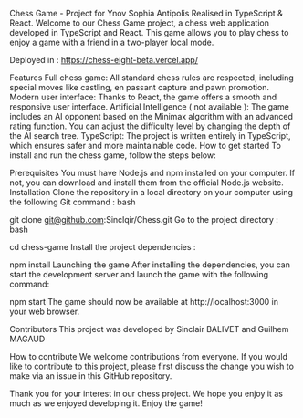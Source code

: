 Chess Game - Project for Ynov Sophia Antipolis 
Realised in TypeScript & React.
Welcome to our Chess Game project, a chess web application developed in TypeScript and React. This game allows you to play chess to enjoy a game with a friend in a two-player local mode.

Deployed in : https://chess-eight-beta.vercel.app/

Features
Full chess game: All standard chess rules are respected, including special moves like castling, en passant capture and pawn promotion.
Modern user interface: Thanks to React, the game offers a smooth and responsive user interface.
Artificial Intelligence ( not available ): The game includes an AI opponent based on the Minimax algorithm with an advanced rating function. You can adjust the difficulty level by changing the depth of the AI search tree.
TypeScript: The project is written entirely in TypeScript, which ensures safer and more maintainable code.
How to get started
To install and run the chess game, follow the steps below:

Prerequisites
You must have Node.js and npm installed on your computer. If not, you can download and install them from the official Node.js website.
Installation
Clone the repository in a local directory on your computer using the following Git command :
bash

git clone git@github.com:Sinclqir/Chess.git
Go to the project directory :
bash

cd chess-game
Install the project dependencies :

npm install
Launching the game
After installing the dependencies, you can start the development server and launch the game with the following command:


npm start
The game should now be available at http://localhost:3000 in your web browser.

Contributors
This project was developed by Sinclair BALIVET and Guilhem MAGAUD


How to contribute
We welcome contributions from everyone. If you would like to contribute to this project, please first discuss the change you wish to make via an issue in this GitHub repository.

Thank you for your interest in our chess project. We hope you enjoy it as much as we enjoyed developing it. Enjoy the game!
